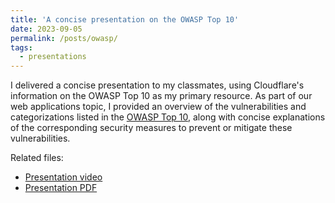 ```yaml
---
title: 'A concise presentation on the OWASP Top 10'
date: 2023-09-05
permalink: /posts/owasp/
tags:
  - presentations
---
```

I delivered a concise presentation to my classmates, using Cloudflare's information on the OWASP Top 10 as my primary resource. As part of our web applications topic, I provided an overview of the vulnerabilities and categorizations listed in the [OWASP Top 10](https://owasp.org/www-project-top-ten/), along with concise explanations of the corresponding security measures to prevent or mitigate these vulnerabilities.

Related files:
* [Presentation video](https://0xGwyn.github.io/files/owasp/owasp.mp4)
* [Presentation PDF](https://0xGwyn.github.io/files/owasp/owasp.pdf)